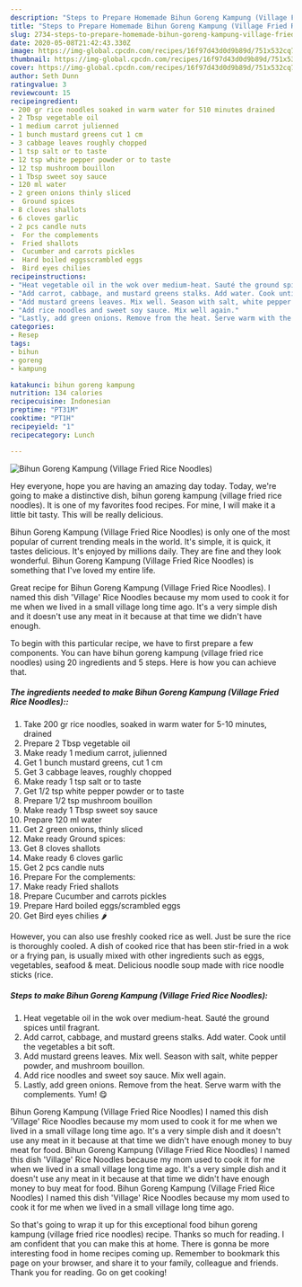 ```yaml
---
description: "Steps to Prepare Homemade Bihun Goreng Kampung (Village Fried Rice Noodles)"
title: "Steps to Prepare Homemade Bihun Goreng Kampung (Village Fried Rice Noodles)"
slug: 2734-steps-to-prepare-homemade-bihun-goreng-kampung-village-fried-rice-noodles
date: 2020-05-08T21:42:43.330Z
image: https://img-global.cpcdn.com/recipes/16f97d43d0d9b89d/751x532cq70/bihun-goreng-kampung-village-fried-rice-noodles-recipe-main-photo.jpg
thumbnail: https://img-global.cpcdn.com/recipes/16f97d43d0d9b89d/751x532cq70/bihun-goreng-kampung-village-fried-rice-noodles-recipe-main-photo.jpg
cover: https://img-global.cpcdn.com/recipes/16f97d43d0d9b89d/751x532cq70/bihun-goreng-kampung-village-fried-rice-noodles-recipe-main-photo.jpg
author: Seth Dunn
ratingvalue: 3
reviewcount: 15
recipeingredient:
- 200 gr rice noodles soaked in warm water for 510 minutes drained
- 2 Tbsp vegetable oil
- 1 medium carrot julienned
- 1 bunch mustard greens cut 1 cm
- 3 cabbage leaves roughly chopped
- 1 tsp salt or to taste
- 12 tsp white pepper powder or to taste
- 12 tsp mushroom bouillon
- 1 Tbsp sweet soy sauce
- 120 ml water
- 2 green onions thinly sliced
-  Ground spices
- 8 cloves shallots
- 6 cloves garlic
- 2 pcs candle nuts
-  For the complements
-  Fried shallots
-  Cucumber and carrots pickles
-  Hard boiled eggsscrambled eggs
-  Bird eyes chilies 
recipeinstructions:
- "Heat vegetable oil in the wok over medium-heat. Sauté the ground spices until fragrant."
- "Add carrot, cabbage, and mustard greens stalks. Add water. Cook until the vegetables a bit soft."
- "Add mustard greens leaves. Mix well. Season with salt, white pepper powder, and mushroom bouillon."
- "Add rice noodles and sweet soy sauce. Mix well again."
- "Lastly, add green onions. Remove from the heat. Serve warm with the complements. Yum! 😋"
categories:
- Resep
tags:
- bihun
- goreng
- kampung

katakunci: bihun goreng kampung
nutrition: 134 calories
recipecuisine: Indonesian
preptime: "PT31M"
cooktime: "PT1H"
recipeyield: "1"
recipecategory: Lunch

---
```



![Bihun Goreng Kampung (Village Fried Rice Noodles)](https://img-global.cpcdn.com/recipes/16f97d43d0d9b89d/751x532cq70/bihun-goreng-kampung-village-fried-rice-noodles-recipe-main-photo.jpg)

Hey everyone, hope you are having an amazing day today. Today, we're going to make a distinctive dish, bihun goreng kampung (village fried rice noodles). It is one of my favorites food recipes. For mine, I will make it a little bit tasty. This will be really delicious.

Bihun Goreng Kampung (Village Fried Rice Noodles) is only one of the most popular of current trending meals in the world. It's simple, it is quick, it tastes delicious. It's enjoyed by millions daily. They are fine and they look wonderful. Bihun Goreng Kampung (Village Fried Rice Noodles) is something that I've loved my entire life.

Great recipe for Bihun Goreng Kampung (Village Fried Rice Noodles). I named this dish &#39;Village&#39; Rice Noodles because my mom used to cook it for me when we lived in a small village long time ago. It&#39;s a very simple dish and it doesn&#39;t use any meat in it because at that time we didn&#39;t have enough.


To begin with this particular recipe, we have to first prepare a few components. You can have bihun goreng kampung (village fried rice noodles) using 20 ingredients and 5 steps. Here is how you can achieve that.

##### The ingredients needed to make Bihun Goreng Kampung (Village Fried Rice Noodles)::

1. Take 200 gr rice noodles, soaked in warm water for 5-10 minutes, drained
1. Prepare 2 Tbsp vegetable oil
1. Make ready 1 medium carrot, julienned
1. Get 1 bunch mustard greens, cut 1 cm
1. Get 3 cabbage leaves, roughly chopped
1. Make ready 1 tsp salt or to taste
1. Get 1/2 tsp white pepper powder or to taste
1. Prepare 1/2 tsp mushroom bouillon
1. Make ready 1 Tbsp sweet soy sauce
1. Prepare 120 ml water
1. Get 2 green onions, thinly sliced
1. Make ready  Ground spices:
1. Get 8 cloves shallots
1. Make ready 6 cloves garlic
1. Get 2 pcs candle nuts
1. Prepare  For the complements:
1. Make ready  Fried shallots
1. Prepare  Cucumber and carrots pickles
1. Prepare  Hard boiled eggs/scrambled eggs
1. Get  Bird eyes chilies 🌶


However, you can also use freshly cooked rice as well. Just be sure the rice is thoroughly cooled. A dish of cooked rice that has been stir-fried in a wok or a frying pan, is usually mixed with other ingredients such as eggs, vegetables, seafood &amp; meat. Delicious noodle soup made with rice noodle sticks (rice. 

##### Steps to make Bihun Goreng Kampung (Village Fried Rice Noodles):

1. Heat vegetable oil in the wok over medium-heat. Sauté the ground spices until fragrant.
1. Add carrot, cabbage, and mustard greens stalks. Add water. Cook until the vegetables a bit soft.
1. Add mustard greens leaves. Mix well.
Season with salt, white pepper powder, and mushroom bouillon.
1. Add rice noodles and sweet soy sauce. Mix well again.
1. Lastly, add green onions. Remove from the heat. Serve warm with the complements. Yum! 😋


Bihun Goreng Kampung (Village Fried Rice Noodles) I named this dish &#39;Village&#39; Rice Noodles because my mom used to cook it for me when we lived in a small village long time ago. It&#39;s a very simple dish and it doesn&#39;t use any meat in it because at that time we didn&#39;t have enough money to buy meat for food. Bihun Goreng Kampung (Village Fried Rice Noodles) I named this dish &#39;Village&#39; Rice Noodles because my mom used to cook it for me when we lived in a small village long time ago. It&#39;s a very simple dish and it doesn&#39;t use any meat in it because at that time we didn&#39;t have enough money to buy meat for food. Bihun Goreng Kampung (Village Fried Rice Noodles) I named this dish &#39;Village&#39; Rice Noodles because my mom used to cook it for me when we lived in a small village long time ago. 

So that's going to wrap it up for this exceptional food bihun goreng kampung (village fried rice noodles) recipe. Thanks so much for reading. I am confident that you can make this at home. There is gonna be more interesting food in home recipes coming up. Remember to bookmark this page on your browser, and share it to your family, colleague and friends. Thank you for reading. Go on get cooking!
